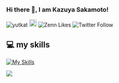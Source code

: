 ### Hi there 👋, I am Kazuya Sakamoto! 

<p align="left">
  <img src="https://komarev.com/ghpvc/?username=Kazuya-Sakamoto" alt="yutkat" />
  <img height="20" src="https://img.shields.io/github/followers/Kazuya-Sakamoto?label=follow&logo=github&style=flat" />
  <img src="https://badgen.org/img/zenn/kazuyakk/likes?style=plastic" alt="Zenn Likes" />
  <img src="https://img.shields.io/twitter/follow/DeepLabCut.svg?label=FollowMe&style=social" alt="Twitter Follow" />
</p>

## 💻 my skills

[![My Skills](https://skillicons.dev/icons?i=js,typescript,nuxt,react,go)](https://skillicons.dev)


[![](https://github-readme-activity-graph.vercel.app/graph?username=Kazuya-Sakamoto&theme=high-contrast&custom_title=Contribution%20Graph%20in%20the%20last%2031%20days&hide_border=true)](https://github.com/Ashutosh00710/github-readme-activity-graph)
